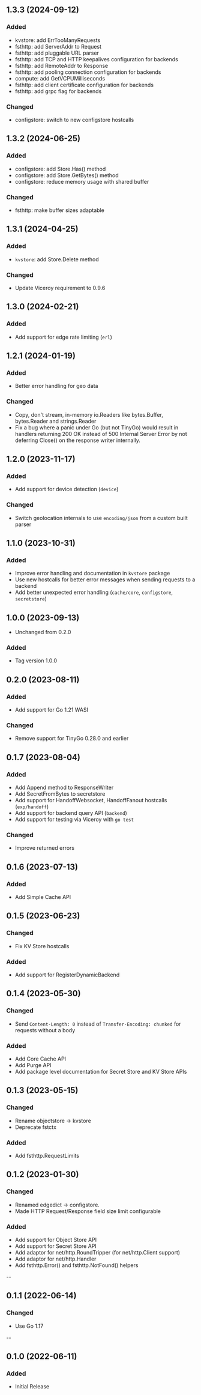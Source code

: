 
## 1.3.3 (2024-09-12)

### Added

- kvstore: add ErrTooManyRequests
- fsthttp: add ServerAddr to Request
- fsthttp: add pluggable URL parser
- fsthttp: add TCP and HTTP keepalives configuration for backends
- fsthttp: add RemoteAddr to Response
- fsthttp: add pooling connection configuration for backends
- compute: add GetVCPUMilliseconds
- fsthttp: add client certificate configuration for backends
- fsthttp: add grpc flag for backends

### Changed

- configstore: switch to new configstore hostcalls

## 1.3.2 (2024-06-25)

### Added

- configstore: add Store.Has() method
- configstore: add Store.GetBytes() method
- configstore: reduce memory usage with shared buffer

### Changed

- fsthttp: make buffer sizes adaptable

## 1.3.1 (2024-04-25)

### Added

- `kvstore`: add Store.Delete method

### Changed

- Update Viceroy requirement to 0.9.6

## 1.3.0 (2024-02-21)

### Added

- Add support for edge rate limiting (`erl`)

## 1.2.1 (2024-01-19)

### Added

- Better error handling for geo data

### Changed

- Copy, don't stream, in-memory io.Readers like bytes.Buffer, bytes.Reader and strings.Reader
- Fix a bug where a panic under Go (but not TinyGo) would result in handlers returning 200 OK instead of 500 Internal Server Error by not deferring Close() on the response writer internally.

## 1.2.0 (2023-11-17)

### Added

- Add support for device detection (`device`)

### Changed

- Switch geolocation internals to use `encoding/json` from a custom built parser

## 1.1.0 (2023-10-31)

### Added

- Improve error handling and documentation in `kvstore` package
- Use new hostcalls for better error messages when sending requests to a backend
- Add better unexpected error handling (`cache/core`, `configstore`, `secretstore`)

## 1.0.0 (2023-09-13)

- Unchanged from 0.2.0

### Added

- Tag version 1.0.0

## 0.2.0 (2023-08-11)

### Added

- Add support for Go 1.21 WASI

### Changed

- Remove support for TinyGo 0.28.0 and earlier

## 0.1.7 (2023-08-04)

### Added

- Add Append method to ResponseWriter
- Add SecretFromBytes to secretstore
- Add support for HandoffWebsocket, HandoffFanout hostcalls (`exp/handoff`)
- Add support for backend query API (`backend`)
- Add support for testing via Viceroy with `go test`

### Changed

- Improve returned errors

## 0.1.6 (2023-07-13)

### Added

- Add Simple Cache API

## 0.1.5 (2023-06-23)

### Changed

- Fix KV Store hostcalls

### Added

- Add support for RegisterDynamicBackend

## 0.1.4 (2023-05-30)

### Changed

- Send `Content-Length: 0` instead of  `Transfer-Encoding: chunked` for requests without a body

### Added

- Add Core Cache API
- Add Purge API
- Add package level documentation for Secret Store and KV Store APIs

## 0.1.3 (2023-05-15)

### Changed

- Rename objectstore -> kvstore
- Deprecate fstctx

### Added

- Add fsthttp.RequestLimits

## 0.1.2 (2023-01-30)

### Changed

- Renamed edgedict -> configstore.
- Made HTTP Request/Response field size limit configurable

### Added

- Add support for Object Store API
- Add support for Secret Store API
- Add adaptor for net/http.RoundTripper (for net/http.Client support)
- Add adaptor for net/http.Handler
- Add fsthttp.Error() and fsthttp.NotFound() helpers

--
## 0.1.1 (2022-06-14)

### Changed

- Use Go 1.17

--
## 0.1.0 (2022-06-11)

### Added

- Initial Release
